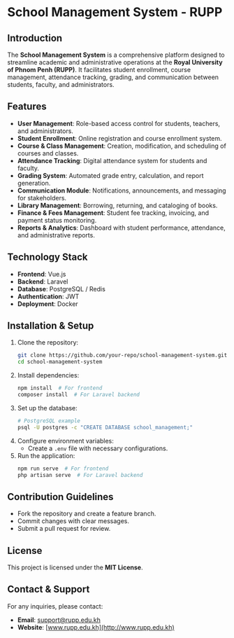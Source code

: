 # School Management System - RUPP

## Introduction
The **School Management System** is a comprehensive platform designed to streamline academic and administrative operations at the **Royal University of Phnom Penh (RUPP)**. It facilitates student enrollment, course management, attendance tracking, grading, and communication between students, faculty, and administrators.

## Features
- **User Management**: Role-based access control for students, teachers, and administrators.
- **Student Enrollment**: Online registration and course enrollment system.
- **Course & Class Management**: Creation, modification, and scheduling of courses and classes.
- **Attendance Tracking**: Digital attendance system for students and faculty.
- **Grading System**: Automated grade entry, calculation, and report generation.
- **Communication Module**: Notifications, announcements, and messaging for stakeholders.
- **Library Management**: Borrowing, returning, and cataloging of books.
- **Finance & Fees Management**: Student fee tracking, invoicing, and payment status monitoring.
- **Reports & Analytics**: Dashboard with student performance, attendance, and administrative reports.

## Technology Stack
- **Frontend**: Vue.js
- **Backend**: Laravel
- **Database**: PostgreSQL / Redis
- **Authentication**: JWT
- **Deployment**: Docker

## Installation & Setup
1. Clone the repository:
   ```sh
   git clone https://github.com/your-repo/school-management-system.git
   cd school-management-system
   ```
2. Install dependencies:
   ```sh
   npm install  # For frontend
   composer install  # For Laravel backend
   ```
3. Set up the database:
   ```sh
   # PostgreSQL example
   psql -U postgres -c "CREATE DATABASE school_management;"
   ```
4. Configure environment variables:
   - Create a `.env` file with necessary configurations.
5. Run the application:
   ```sh
   npm run serve  # For frontend
   php artisan serve  # For Laravel backend
   ```

## Contribution Guidelines
- Fork the repository and create a feature branch.
- Commit changes with clear messages.
- Submit a pull request for review.

## License
This project is licensed under the **MIT License**.

## Contact & Support
For any inquiries, please contact:
- **Email**: support@rupp.edu.kh
- **Website**: [www.rupp.edu.kh](http://www.rupp.edu.kh)

